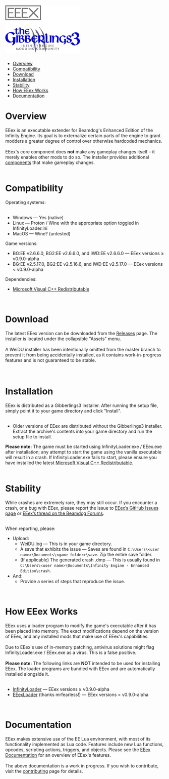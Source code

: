 # ![EEex Logo](EEex.png)

- [Overview](#overview)
- [Compatibility](#compatibility)
- [Download](#download)
- [Installation](#installation)
- [Stability](#stability)
- [How EEex Works](#how-eeex-works)
- [Documentation](#documentation)

<h1>Overview</h1>
EEex is an executable extender for Beamdog's Enhanced Edition of the Infinity Engine. Its goal is to externalize certain parts of the engine to grant modders a greater degree of control over otherwise hardcoded mechanics.
<br>
<br>
EEex's core component does <b>not</b> make any gameplay changes itself – it merely enables other mods to do so. The installer provides additional <a href="https://eeex-docs.readthedocs.io/en/latest/Introduction/components.html">components</a> that make gameplay changes.
<br>
<br>
<h1>Compatibility</h1>
Operating systems:
<br>
<br>

- Windows — Yes (native)
- Linux — Proton / Wine with the appropriate option toggled in InfinityLoader.ini
- MacOS — Wine? (untested)

Game versions:

- BG:EE v2.6.6.0, BG2:EE v2.6.6.0, and IWD:EE v2.6.6.0 — EEex versions ≥ v0.9.0-alpha
- BG:EE v2.5.17.0, BG2:EE v2.5.16.6, and IWD:EE v2.5.17.0 — EEex versions < v0.9.0-alpha

Dependencies:

- <a href="https://aka.ms/vs/17/release/vc_redist.x64.exe/">Microsoft Visual C++ Redistributable</a>
<br>
<h1>Download</h1>
The latest EEex version can be downloaded from the <a href="https://github.com/Bubb13/EEex/releases">Releases</a> page. The installer is located under the collapsible "Assets" menu.
<br>
<br>
A WeiDU installer has been intentionally omitted from the master branch to prevent it from being accidentally installed, as it contains work-in-progress features and is not guaranteed to be stable.
<br>
<br>
<br>
<h1>Installation</h1>
EEex is distributed as a Gibberlings3 installer. After running the setup file, simply point it to your game directory and click "Install".
<br>
<br>

- Older versions of EEex are distributed without the Gibberlings3 installer. Extract the archive's contents into your game directory and run the setup file to install.

<b>Please note:</b> The game must be started using InfinityLoader.exe / EEex.exe after installation; any attempt to start the game using the vanilla executable will result in a crash. If InfinityLoader.exe fails to start, please ensure you have installed the latest <a href="https://aka.ms/vs/17/release/vc_redist.x64.exe/">Microsoft Visual C++ Redistributable</a>.
<br>
<br>

<h1>Stability</h1>
While crashes are extremely rare, they may still occur. If you encounter a crash, or a bug with EEex, please report the issue to <a href="https://github.com/Bubb13/EEex/issues">EEex’s GitHub Issues page</a> or <a href="https://forums.beamdog.com/discussion/71798/p1">EEex’s thread on the Beamdog Forums</a>.
<br>
<br>

When reporting, please:
- Upload:
  - WeiDU.log — This is in your game directory.
  - A save that exhibits the issue — Saves are found in `C:\Users\<user name>\Documents\<game folder>\save`. Zip the entire save folder.
  - (If applicable) The generated crash .dmp — This is usually found in `C:\Users\<user name>\Documents\Infinity Engine - Enhanced Edition\crash`.
- And:
  - Provide a series of steps that reproduce the issue.

<br>
<h1>How EEex Works</h1>
EEex uses a loader program to modify the game's executable after it has been placed into memory. The exact modifications depend on the version of EEex, and any installed mods that make use of EEex's capabilities.
<br>
<br>
Due to EEex's use of in-memory patching, antivirus solutions might flag InfinityLoader.exe / EEex.exe as a virus. This is a false positive.
<br>
<br>
<b>Please note:</b> The following links are <b>NOT</b> intended to be used for installing EEex. The loader programs are bundled with EEex and are automatically installed alongside it.
<br>
<br>

- <a href="https://github.com/Bubb13/InfinityLoader">InfinityLoader</a> — EEex versions ≥ v0.9.0-alpha
- <a href="https://github.com/mrfearless/EEexLoader">EEexLoader</a> (thanks mrfearless!) — EEex versions < v0.9.0-alpha

<br>
<h1>Documentation</h1>
EEex makes extensive use of the EE Lua environment, with most of its functionality implemented as Lua code. Features include new Lua functions, opcodes, scripting actions, triggers, and objects. Please see the <a href="https://eeex-docs.readthedocs.io/en/latest/">EEex Documentation</a> for an overview of EEex's features.
<br>
<br>
The above documentation is a work in progress. If you wish to contribute, visit the <a href="https://eeex-docs.readthedocs.io/en/latest/Community/contributing.html">contributing</a> page for details.
